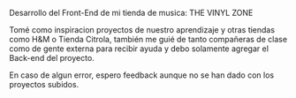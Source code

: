 Desarrollo del Front-End de mi tienda de musica: THE VINYL ZONE

Tomé como inspiracion proyectos de nuestro aprendizaje y otras tiendas como H&M o Tienda Citrola, también me guié de tanto compañeras de clase como de gente externa para recibir ayuda y debo solamente agregar el Back-end del proyecto.

En caso de algun error, espero feedback aunque no se han dado con los proyectos subidos.